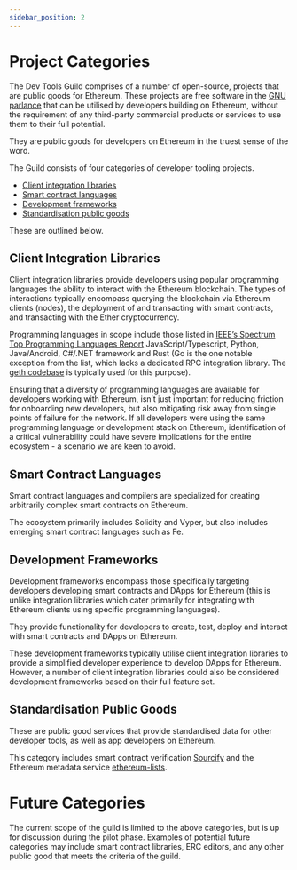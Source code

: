 ```yaml
---
sidebar_position: 2
---
```


# Project Categories

The Dev Tools Guild comprises of a number of open-source, projects that are public goods for Ethereum. These projects are free software in the [GNU parlance](https://www.gnu.org/philosophy/free-sw.en.html) that can be utilised by developers building on Ethereum, without the requirement of any third-party commercial products or services to use them to their full potential.

They are public goods for developers on Ethereum in the truest sense of the word.

The Guild consists of four categories of developer tooling projects.

- [Client integration libraries](#client-integration-libraries)
- [Smart contract languages](#smart-contract-languages)
- [Development frameworks](#development-frameworks)
- [Standardisation public goods](#standardisation-public-goods)

These are outlined below.

## Client Integration Libraries

Client integration libraries provide developers using popular programming languages the ability to interact with the Ethereum blockchain. The types of interactions typically encompass querying the blockchain via Ethereum clients (nodes), the deployment of and transacting with smart contracts, and transacting with the Ether cryptocurrency. 

Programming languages in scope include those listed in [IEEE’s Spectrum Top Programming Languages Report](https://spectrum.ieee.org/top-programming-languages-2024) JavaScript/Typescript, Python, Java/Android, C#/.NET framework and Rust (Go is the one notable exception from the list, which lacks a dedicated RPC integration library. The [geth codebase](https://geth.ethereum.org/) is typically used for this purpose). 

Ensuring that a diversity of programming languages are available for developers working with Ethereum, isn’t just important for reducing friction for onboarding new developers, but also mitigating risk away from single points of failure for the network. If all developers were using the same programming language or development stack on Ethereum, identification of a critical vulnerability could have severe implications for the entire ecosystem - a scenario we are keen to avoid.

## Smart Contract Languages

Smart contract languages and compilers are specialized for creating arbitrarily complex smart contracts on Ethereum. 

The ecosystem primarily includes Solidity and Vyper, but also includes emerging smart contract languages such as Fe.

## Development Frameworks

Development frameworks encompass those specifically targeting developers developing smart contracts and DApps for Ethereum (this is unlike integration libraries which cater primarily for integrating with Ethereum clients using specific programming languages). 

They provide functionality for developers to create, test, deploy and interact with smart contracts and DApps on Ethereum. 

These development frameworks typically utilise client integration libraries to provide a simplified developer experience to develop DApps for Ethereum. However, a number of client integration libraries could also be considered development frameworks based on their full feature set.

## Standardisation Public Goods

These are public good services that provide standardised data for other developer tools, as well as app developers on Ethereum.

This category includes smart contract verification [Sourcify](https://sourcify.dev/) and the Ethereum metadata service [ethereum-lists](https://github.com/ethereum-lists).

# Future Categories

The current scope of the guild is limited to the above categories, but is up for discussion during the pilot phase. Examples of potential future categories may include smart contract libraries, ERC editors, and any other public good that meets the criteria of the guild.